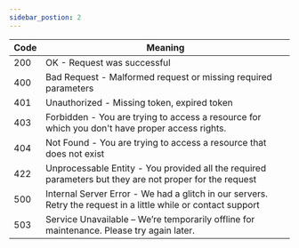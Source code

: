 ```yaml
---
sidebar_postion: 2
---
```


| Code     | Meaning
|----------|--------------------
| 200      | OK - Request was successful
|400       |Bad Request - Malformed request or missing required parameters
|401       |Unauthorized - Missing token, expired token
|403       |Forbidden - You are trying to access a resource for which you don't have proper access rights.
|404       |Not Found - You are trying to access a resource that does not exist
|422       |Unprocessable Entity - You provided all the required parameters but they are not proper for the request
|500       |Internal Server Error - We had a glitch in our servers. Retry the request in a little while or contact support
|503       |Service Unavailable – We’re temporarily offline for maintenance. Please try again later.